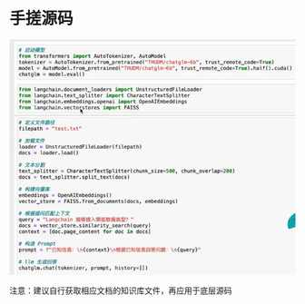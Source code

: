 # 手搓源码

![image-20240406105143783](https://raw.githubusercontent.com/fuxiaoiii/Pictures/main/image-20240406105143783.png)

注意：建议自行获取相应文档的知识库文件，再应用于底层源码